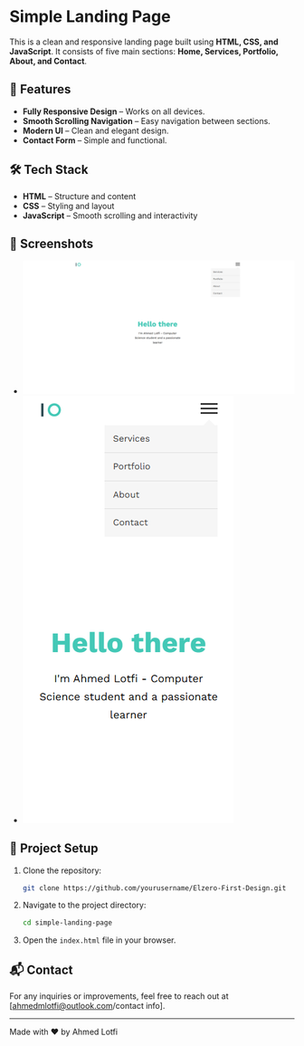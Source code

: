 # Simple Landing Page

This is a clean and responsive landing page built using **HTML, CSS, and JavaScript**. It consists of five main sections: **Home, Services, Portfolio, About, and Contact**.

## 🚀 Features

- **Fully Responsive Design** – Works on all devices.
- **Smooth Scrolling Navigation** – Easy navigation between sections.
- **Modern UI** – Clean and elegant design.
- **Contact Form** – Simple and functional.

## 🛠️ Tech Stack

- **HTML** – Structure and content
- **CSS** – Styling and layout
- **JavaScript** – Smooth scrolling and interactivity

## 📸 Screenshots

- ![desktopView](screenshots/desktopView.png)
- ![mobileView](screenshots/mobileView.png)

## 📂 Project Setup

1. Clone the repository:
   ```bash
   git clone https://github.com/yourusername/Elzero-First-Design.git
   ```
2. Navigate to the project directory:
   ```bash
   cd simple-landing-page
   ```
3. Open the `index.html` file in your browser.

## 📬 Contact

For any inquiries or improvements, feel free to reach out at [ahmedmlotfi@outlook.com/contact info].

---

Made with ❤️ by Ahmed Lotfi

